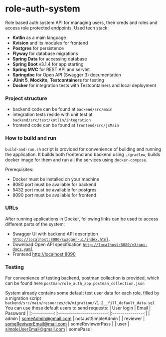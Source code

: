 # role-auth-system

Role based auth system API for managing users, their creds and roles and access role protected endpoints.
Used tech stack:
- **Kotlin** as a main language
- **Kvision** and its modules for frontend
- **Postgres** for persistence
- **Flyway** for database migrations
- **Spring Data** for accessing database
- **Spring Boot** v3.1.4 for app starting
- **Spring MVC** for REST API and servlet
- **Springdoc** for Open API (Swagger 3) documentation
- **JUnit 5**, **Mockito**, **Testcontainers** for testing
- **Docker** for integration tests with Testcontainers and local deployment

### Project structure

- backend code can be found at `backend/src/main`
- integration tests reside with unit test at `backend/src/test/kotlin/integration`
- frontend code can be found at `frontend/src/jsMain`

### How to build and run

`build-and-run.sh` script is provided for convenience of building and running the application.
It builds both frontend and backend using `./gradlew`, builds docker image for them and run all the services using `docker-compose`.

Prerequisites:
- Docker must be installed on your machine
- 8080 port must be available for backend
- 5432 port must be available for postgres
- 8090 port must be available for frontend

### URLs

After running applications in Docker, following links can be used to access different parts of the system:

- Swagger UI with backend API description [`http://localhost:8080/swagger-ui/index.html`](http://localhost:8080/swagger-ui/index.html).
- Download Open API specification [`http://localhost:8080/v3/api-docs.yaml`](http://localhost:8080/v3/api-docs.yaml)
- Frontend [http://localhost:8090](http://localhost:8090)

### Testing

For convenience of testing backend, postman collection is provided, which can be found here
`postman/role_auth_app.postman_collection.json`

System already contains some default test user data for each role, filled by a migration script
`backend/src/main/resources/db/migration/V1.2__fill_default_data.sql`
You can use these default users to send requests:
| User login  | Email                     | Password         |
|:-----------:|:-------------------------:|:----------------:|
| admin       | someAdmin@gmail.com       | notJustSimpleAdmin  |
| reviewer    | someReviwerEmail@mail.com | someReviewerPass    |
| user        | simpleUserEmail@gmail.com | somePass            |

